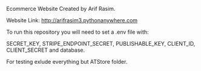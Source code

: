 Ecommerce Website Created by Arif Rasim.

Website Link: http://arifrasim3.pythonanywhere.com

To run this repository you will need to set a .env file with:

SECRET_KEY, STRIPE_ENDPOINT_SECRET, PUBLISHABLE_KEY, CLIENT_ID, CLIENT_SECRET 
and database.

For testing exlude everything but ATStore folder.
